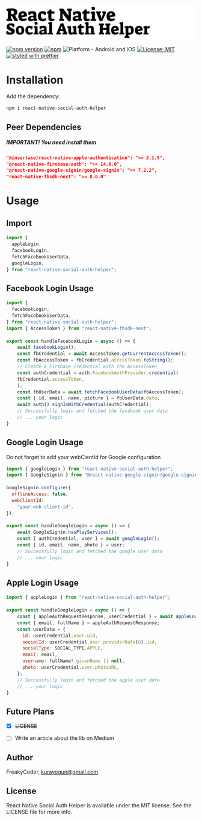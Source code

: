 <img alt="React Native Social Auth Helper" src="assets/logo.png" width="1050"/>


[![npm version](https://img.shields.io/npm/v/react-native-social-auth-helper.svg?style=for-the-badge)](https://www.npmjs.com/package/react-native-social-auth-helper)
[![npm](https://img.shields.io/npm/dt/react-native-social-auth-helper.svg?style=for-the-badge)](https://www.npmjs.com/package/react-native-social-auth-helper)
![Platform - Android and iOS](https://img.shields.io/badge/platform-Android%20%7C%20iOS-blue.svg?style=for-the-badge)
[![License: MIT](https://img.shields.io/badge/License-MIT-green.svg?style=for-the-badge)](https://opensource.org/licenses/MIT)
[![styled with prettier](https://img.shields.io/badge/styled_with-prettier-ff69b4.svg?style=for-the-badge)](https://github.com/prettier/prettier)


# Installation

Add the dependency:

```bash
npm i react-native-social-auth-helper
```

## Peer Dependencies

<h5><i>IMPORTANT! You need install them</i></h5>

```json
"@invertase/react-native-apple-authentication": ">= 2.1.5", 
"@react-native-firebase/auth": ">= 14.8.0",
"@react-native-google-signin/google-signin": ">= 7.2.2",
"react-native-fbsdk-next": ">= 8.0.0"
```

# Usage

## Import

```jsx
import {
  appleLogin,
  facebookLogin,
  fetchFacebookUserData,
  googleLogin,
} from "react-native-social-auth-helper";
```

## Facebook Login Usage

```js
import {
  facebookLogin,
  fetchFacebookUserData,
} from "react-native-social-auth-helper";
import { AccessToken } from "react-native-fbsdk-next";

export const handleFacebookLogin = async () => {
    await facebookLogin();
    const fbCredential = await AccessToken.getCurrentAccessToken();
    const fbAccessToken = fbCredential.accessToken.toString();
    // Create a Firebase credential with the AccessToken
    const authCredential = auth.FacebookAuthProvider.credential(
    fbCredential.accessToken,
    );
    const fbUserData = await fetchFacebookUserData(fbAccessToken);
    const { id, email, name, picture } = fbUserData.data;
    await auth().signInWithCredential(authCredential);
    // Successfully login and fetched the facebook user data
    // ... your logic
}
```


## Google Login Usage

Do not forget to add your webCientId for Google configuration

```js
import { googleLogin } from "react-native-social-auth-helper";
import { GoogleSignin } from "@react-native-google-signin/google-signin";

GoogleSignin.configure({
  offlineAccess: false,
  webClientId:
    "your-web-client-id",
});

export const handleGoogleLogin = async () => {
    await GoogleSignin.hasPlayServices();
    const { authCredential, user } = await googleLogin();
    const { id, email, name, photo } = user;
    // Successfully login and fetched the google user data
    // ... your logic  
}
```


## Apple Login Usage

```js
import { appleLogin } from "react-native-social-auth-helper";

export const handleGoogleLogin = async () => {
    const { appleAuthRequestResponse, userCredential } = await appleLogin();
    const { email, fullName } = appleAuthRequestResponse;
    const userData = {
      id: userCredential.user.uid,
      socialId: userCredential.user.providerData[0].uid,
      socialType: SOCIAL_TYPE.APPLE,
      email: email,
      username: fullName?.givenName || null,
      photo: userCredential.user.photoURL,
    };
    // Successfully login and fetched the apple user data
    // ... your logic  
}
```

## Future Plans

- [x] ~~LICENSE~~
- [ ] Write an article about the lib on Medium


## Author

FreakyCoder, kurayogun@gmail.com

## License

React Native Social Auth Helper is available under the MIT license. See the LICENSE file for more info.
